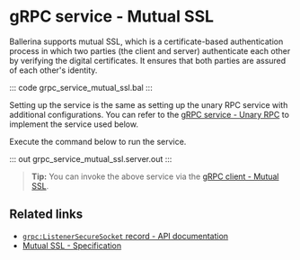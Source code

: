 # gRPC service - Mutual SSL

Ballerina supports mutual SSL, which is a certificate-based authentication process in which two parties (the client and server) authenticate each other by verifying the digital certificates. It ensures that both parties are assured of each other's identity.

   ::: code grpc_service_mutual_ssl.bal :::

Setting up the service is the same as setting up the unary RPC service with additional configurations. You can refer to the [gRPC service - Unary RPC](/learn/by-example/grpc-service-unary/) to implement the service used below.

Execute the command below to run the service.

   ::: out grpc_service_mutual_ssl.server.out :::

>**Tip:** You can invoke the above service via the [gRPC client - Mutual SSL](/learn/by-example/grpc-client-mutual-ssl/).

## Related links
- [`grpc:ListenerSecureSocket` record - API documentation](https://lib.ballerina.io/ballerina/grpc/latest/records/ListenerSecureSocket)
- [Mutual SSL - Specification](/spec/grpc/#52-ssltls-and-mutual-ssl)
